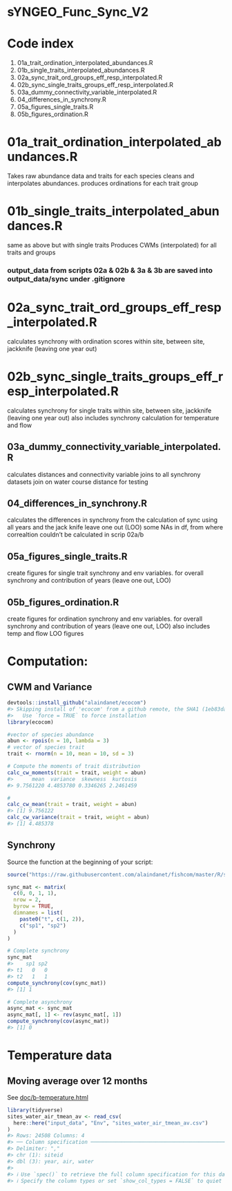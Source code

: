 
<!-- README.md is generated from README.Rmd. Please edit that file -->

# sYNGEO\_Func\_Sync\_V2

# Code index

1.  01a\_trait\_ordination\_interpolated\_abundances.R
2.  01b\_single\_traits\_interpolated\_abundances.R
3.  02a\_sync\_trait\_ord\_groups\_eff\_resp\_interpolated.R
4.  02b\_sync\_single\_traits\_groups\_eff\_resp\_interpolated.R
5.  03a\_dummy\_connectivity\_variable\_interpolated.R
6.  04\_differences\_in\_synchrony.R
7.  05a\_figures\_single\_traits.R
8.  05b\_figures\_ordination.R

# 01a\_trait\_ordination\_interpolated\_abundances.R

Takes raw abundance data and traits for each species cleans and
interpolates abundances. produces ordinations for each trait group

# 01b\_single\_traits\_interpolated\_abundances.R

same as above but with single traits Produces CWMs (interpolated) for
all traits and groups

### output\_data from scripts 02a & 02b & 3a & 3b are saved into output\_data/sync under .gitignore

# 02a\_sync\_trait\_ord\_groups\_eff\_resp\_interpolated.R

calculates synchrony with ordination scores within site, between site,
jackknife (leaving one year out)

# 02b\_sync\_single\_traits\_groups\_eff\_resp\_interpolated.R

calculates synchrony for single traits within site, between site,
jackknife (leaving one year out) also includes synchrony calculation for
temperature and flow

## 03a\_dummy\_connectivity\_variable\_interpolated.R

calculates distances and connectivity variable joins to all synchrony
datasets join on water course distance for testing

## 04\_differences\_in\_synchrony.R

calculates the differences in synchrony from the calculation of sync
using all years and the jack knife leave one out (LOO) some NAs in df,
from where correaltion couldn’t be calculated in scrip 02a/b

## 05a\_figures\_single\_traits.R

create figures for single trait synchrony and env variables. for overall
synchrony and contribution of years (leave one out, LOO)

## 05b\_figures\_ordination.R

create figures for ordination synchrony and env variables. for overall
synchrony and contribution of years (leave one out, LOO) also includes
temp and flow LOO figures

# Computation:

## CWM and Variance

``` r
devtools::install_github("alaindanet/ecocom")
#> Skipping install of 'ecocom' from a github remote, the SHA1 (1eb83dab) has not changed since last install.
#>   Use `force = TRUE` to force installation
library(ecocom)

#vector of species abundance
abun <- rpois(n = 10, lambda = 3)
# vector of species trait
trait <- rnorm(n = 10, mean = 10, sd = 3)

# Compute the moments of trait distribution
calc_cw_moments(trait = trait, weight = abun)
#>      mean  variance  skewness  kurtosis 
#> 9.7561220 4.4853780 0.3346265 2.2461459

# 
calc_cw_mean(trait = trait, weight = abun)
#> [1] 9.756122
calc_cw_variance(trait = trait, weight = abun)
#> [1] 4.485378
```

## Synchrony

Source the function at the beginning of your script:

``` r
source("https://raw.githubusercontent.com/alaindanet/fishcom/master/R/synchrony.R")

sync_mat <- matrix(
  c(0, 0, 1, 1),
  nrow = 2,
  byrow = TRUE,
  dimnames = list(
    paste0("t", c(1, 2)),
    c("sp1", "sp2")
  )
)

# Complete synchrony
sync_mat
#>    sp1 sp2
#> t1   0   0
#> t2   1   1
compute_synchrony(cov(sync_mat))
#> [1] 1

# Complete asynchrony
async_mat <- sync_mat
async_mat[, 1] <- rev(async_mat[, 1])
compute_synchrony(cov(async_mat))
#> [1] 0
```

# Temperature data

## Moving average over 12 months

See
[doc/b-temperature.html](https://github.com/ksirving/sYNGEO_Func_Sync_V2/blob/main/doc/b-temperature.html)

``` r
library(tidyverse)
sites_water_air_tmean_av <- read_csv(
  here::here("input_data", "Env", "sites_water_air_tmean_av.csv")
)
#> Rows: 24508 Columns: 4
#> ── Column specification ──────────────────────────────────────────────────
#> Delimiter: ","
#> chr (1): siteid
#> dbl (3): year, air, water
#> 
#> ℹ Use `spec()` to retrieve the full column specification for this data.
#> ℹ Specify the column types or set `show_col_types = FALSE` to quiet this message.
```
